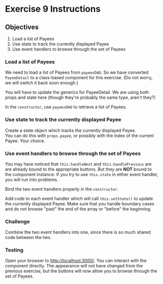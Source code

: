 # Exercise 9 Instructions
## Objectives
1) Load a list of Payees   
2) Use state to track the currently displayed Payee  
3) Use event handlers to browse through the set of Payees  

### Load a list of Payees
We need to load a list of Payees from `payeesDAO`. So we have converted `PayeeDetail`
to a class-based component for this exercise. (Do not worry, we will switch it 
back soon enough.)  

You will have to update the generics for PayeeDetail. We are using both props and
state here (though they're probably the same type, aren't they?)

In the `constructor`, use `payeesDAO` to retrieve a list of Payees.  

### Use state to track the currently displayed Payee
Create a state object which tracks the currently displayed Payee.  
You can do this with `props.payee`, or possibly with the index of the current
Payee. Your choice.

### Use event handlers to browse through the set of Payees
You may have noticed that `this.handleNext` and `this.handlePrevious` are 
are already bound to the appropriate buttons. But they are **NOT** bound 
to the component instance. If you try to use `this.state` in either event
handler, you will run into problems.

Bind the two event handlers properly in the `constructor`. 

Add code to each event handler which will call `this.setState()` to update 
the currently displayed Payee. Make sure that you handle boundary cases and 
do not browse "past" the end of the array or "before" the beginning. 

### Challenge

Combine the two event handlers into one, since there is so much shared code
between the two.

### Testing
Open your browser to [http://localhost:3000/](http://localhost:3000/). You can 
interact with the component directly. The appearance will not have changed from
the previous exercise, but the buttons will now allow you to browse through
the set of Payees.